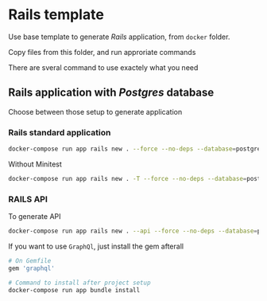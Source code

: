 # Rails template

Use base template to generate _Rails_ application, from `docker` folder.

Copy files from this folder, and run approriate commands

There are sveral command to use exactely what you need

## Rails application with _Postgres_ database

Choose between those setup to generate application

### Rails standard application

```bash
docker-compose run app rails new . --force --no-deps --database=postgresql
```

Without Minitest

```bash
docker-compose run app rails new . -T --force --no-deps --database=postgresql
```

### RAILS API

To generate API

```bash
docker-compose run app rails new . --api --force --no-deps --database=postgresql
```

If you want to use `GraphQl`, just install the gem afterall

```bash
# On Gemfile
gem 'graphql'

# Command to install after project setup
docker-compose run app bundle install
```
